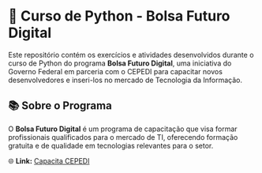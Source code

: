 # 🐍 Curso de Python - Bolsa Futuro Digital

Este repositório contém os exercícios e atividades desenvolvidos durante o curso de Python do programa **Bolsa Futuro Digital**, uma iniciativa do Governo Federal em parceria com o CEPEDI para capacitar novos desenvolvedores e inseri-los no mercado de Tecnologia da Informação.

## 📚 Sobre o Programa

O **Bolsa Futuro Digital** é um programa de capacitação que visa formar profissionais qualificados para o mercado de TI, oferecendo formação gratuita e de qualidade em tecnologias relevantes para o setor.

🌐 **Link:** [Capacita CEPEDI](https://www.capacita.cepedi.org.br/)
